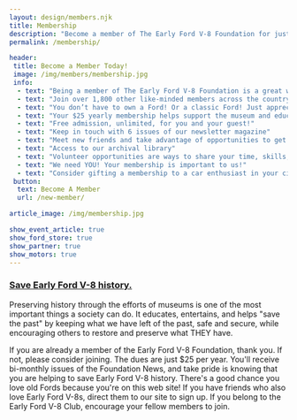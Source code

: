 ```yaml
---
layout: design/members.njk
title: Membership
description: "Become a member of The Early Ford V-8 Foundation for just $25 a year!"
permalink: /membership/

header: 
 title: Become a Member Today!
 image: /img/members/membership.jpg
 info: 
  - text: "Being a member of The Early Ford V-8 Foundation is a great way to make a difference! For $25 a year, it’s an affordable way to contribute to the education and preservation of an important part of history! "
  - text: "Join over 1,800 other like-minded members across the country and world!"
  - text: "You don’t have to own a Ford! Or a classic Ford! Just appreciate them!"
  - text: "Your $25 yearly membership helps support the museum and education programs"
  - text: "Free admission, unlimited, for you and your guest!"
  - text: "Keep in touch with 6 issues of our newsletter magazine"
  - text: "Meet new friends and take advantage of opportunities to get together at events throughout the year! This is a great group of people!"
  - text: "Access to our archival library"
  - text: "Volunteer opportunities are ways to share your time, skills, strengths"
  - text: "We need YOU! Your membership is important to us!"
  - text: "Consider gifting a membership to a car enthusiast in your circle, too!"
 button: 
  text: Become A Member
  url: /new-member/

article_image: /img/membership.jpg

show_event_article: true
show_ford_store: true
show_partner: true
show_motors: true
---
```

### [Save Early Ford V-8 history.]({{page.url}})

Preserving history through the efforts of museums is one of the most important things a society can do. It educates, entertains, and helps "save the past" by keeping what we have left of the past, safe and secure, while encouraging others to restore and preserve what THEY have.

If you are already a member of the Early Ford V-8 Foundation, thank you. If not, please consider joining. The dues are just $25 per year. You'll receive bi-monthly issues of the Foundation News, and take pride is knowing that you are helping to save Early Ford V-8 history. There's a good chance you love old Fords because you're on this web site! If you have friends who also love Early Ford V-8s, direct them to our site to sign up. If you belong to the Early Ford V-8 Club, encourage your fellow members to join.

